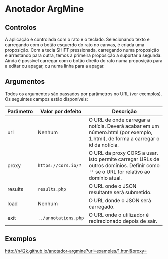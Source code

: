 # Anotador ArgMine

## Controlos

A aplicação é controlada com o rato e o teclado.
Selecionando texto e carregando com o botão esquerdo do rato no canvas, é criada uma proposição.
Com a tecla SHIFT pressionada, carregando numa proposição e arrastando para outra, temos a primeira proposição a suportar a segunda.
Ainda é possível carregar com o botão direito do rato numa proposição para a editar ou apagar, ou numa linha para a apagar.

## Argumentos

Todos os argumentos são passados por parâmetros no URL (ver exemplos).
Os seguintes campos estão disponíveis:

Parâmetro | Valor por defeito    | Descrição
--------- | -------------------- | ---------
url       | Nenhum               | O URL de onde carregar a notícia. Deverá acabar em um número.html (por exemplo, 1.html), de forma a carregar o id da notícia.
proxy     | `https://cors.io/?`  | O URL da proxy CORS a usar. Isto permite carregar URLs de outros domínios. Definir como `''` se o URL for relativo ao domínio atual.
results   | `results.php`        | O URL onde o JSON resultante será submetido.
load      | Nenhum               | O URL donde o JSON será carregado.
exit      | `../annotations.php` | O URL onde o utilizador é redirecionado depois de sair.


## Exemplos

http://n42k.github.io/anotador-argmine?url=examples/1.html&proxy=